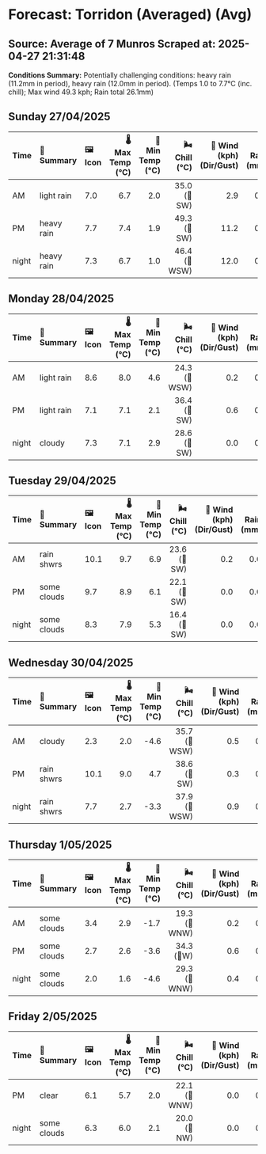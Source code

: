 # Forecast: Torridon (Averaged) (Avg)
**Source:** Average of 7 Munros
**Scraped at:** 2025-04-27 21:31:48
---

**Conditions Summary:** Potentially challenging conditions: heavy rain (11.2mm in period), heavy rain (12.0mm in period). (Temps 1.0 to 7.7°C (inc. chill); Max wind 49.3 kph; Rain total 26.1mm)

## Sunday 27/04/2025
| **Time** | **📝 Summary** | **🖼️ Icon** | **🌡️ Max Temp (°C)** | **🥶 Min Temp (°C)** | **🌬️ Chill (°C)** | **💨 Wind (kph) (Dir/Gust)** | **💧 Rain (mm)** | **❄️ Snow (cm)** | **☁️ Cloud Base (m)** | **🧊 Freezing Lvl (m)** |
|:------- |:------- |:----- |--------------: |-------------: |-----------: |---------------------: |---------: |----------: |---------------: |----------------: |
| AM      | light rain | 7.0 | 6.7 | 2.0 | 35.0<br>(🧭SW) | 2.9 | 0.0 | 257.1 | 2150 |
| PM      | heavy rain | 7.7 | 7.4 | 1.9 | 49.3<br>(🧭SW) | 11.2 | 0.0 | 235.7 | 2257.1 |
| night   | heavy rain | 7.3 | 6.7 | 1.0 | 46.4<br>(🧭WSW) | 12.0 | 0.0 | 221.4 | 2250 |

## Monday 28/04/2025
| **Time** | **📝 Summary** | **🖼️ Icon** | **🌡️ Max Temp (°C)** | **🥶 Min Temp (°C)** | **🌬️ Chill (°C)** | **💨 Wind (kph) (Dir/Gust)** | **💧 Rain (mm)** | **❄️ Snow (cm)** | **☁️ Cloud Base (m)** | **🧊 Freezing Lvl (m)** |
|:------- |:------- |:----- |--------------: |-------------: |-----------: |---------------------: |---------: |----------: |---------------: |----------------: |
| AM      | light rain | 8.6 | 8.0 | 4.6 | 24.3<br>(🧭WSW) | 0.2 | 0.0 | 500 | 2300 |
| PM      | light rain | 7.1 | 7.1 | 2.1 | 36.4<br>(🧭SW) | 0.6 | 0.0 | 271.4 | 2207.1 |
| night   | cloudy | 7.3 | 7.1 | 2.9 | 28.6<br>(🧭SW) | 0.0 | 0.0 | 1735.7 | 2335.7 |

## Tuesday 29/04/2025
| **Time** | **📝 Summary** | **🖼️ Icon** | **🌡️ Max Temp (°C)** | **🥶 Min Temp (°C)** | **🌬️ Chill (°C)** | **💨 Wind (kph) (Dir/Gust)** | **💧 Rain (mm)** | **❄️ Snow (cm)** | **☁️ Cloud Base (m)** | **🧊 Freezing Lvl (m)** |
|:------- |:------- |:----- |--------------: |-------------: |-----------: |---------------------: |---------: |----------: |---------------: |----------------: |
| AM      | rain shwrs | 10.1 | 9.7 | 6.9 | 23.6<br>(🧭SW) | 0.2 | 0.0 | 778.6 | 2464.3 |
| PM      | some clouds | 9.7 | 8.9 | 6.1 | 22.1<br>(🧭SW) | 0.0 | 0.0 | 5635.7 | 2442.9 |
| night   | some clouds | 8.3 | 7.9 | 5.3 | 16.4<br>(🧭SW) | 0.0 | 0.0 | 5800 | 2492.9 |

## Wednesday 30/04/2025
| **Time** | **📝 Summary** | **🖼️ Icon** | **🌡️ Max Temp (°C)** | **🥶 Min Temp (°C)** | **🌬️ Chill (°C)** | **💨 Wind (kph) (Dir/Gust)** | **💧 Rain (mm)** | **❄️ Snow (cm)** | **☁️ Cloud Base (m)** | **🧊 Freezing Lvl (m)** |
|:------- |:------- |:----- |--------------: |-------------: |-----------: |---------------------: |---------: |----------: |---------------: |----------------: |
| AM      | cloudy | 2.3 | 2.0 | -4.6 | 35.7<br>(🧭WSW) | 0.5 | 0.0 | 328.6 | 1150 |
| PM      | rain shwrs | 10.1 | 9.0 | 4.7 | 38.6<br>(🧭SW) | 0.3 | 0.0 | 1164.3 | 2435.7 |
| night   | rain shwrs | 7.7 | 2.7 | -3.3 | 37.9<br>(🧭WSW) | 0.9 | 0.0 | 414.3 | 2107.1 |

## Thursday 1/05/2025
| **Time** | **📝 Summary** | **🖼️ Icon** | **🌡️ Max Temp (°C)** | **🥶 Min Temp (°C)** | **🌬️ Chill (°C)** | **💨 Wind (kph) (Dir/Gust)** | **💧 Rain (mm)** | **❄️ Snow (cm)** | **☁️ Cloud Base (m)** | **🧊 Freezing Lvl (m)** |
|:------- |:------- |:----- |--------------: |-------------: |-----------: |---------------------: |---------: |----------: |---------------: |----------------: |
| AM      | some clouds | 3.4 | 2.9 | -1.7 | 19.3<br>(🧭WNW) | 0.2 | 0.0 | 435.7 | 1200 |
| PM      | some clouds | 2.7 | 2.6 | -3.6 | 34.3<br>(🧭W) | 0.6 | 0.0 | 564.3 | 1200 |
| night   | some clouds | 2.0 | 1.6 | -4.6 | 29.3<br>(🧭WNW) | 0.4 | 0.0 | 621.4 | 1078.6 |

## Friday 2/05/2025
| **Time** | **📝 Summary** | **🖼️ Icon** | **🌡️ Max Temp (°C)** | **🥶 Min Temp (°C)** | **🌬️ Chill (°C)** | **💨 Wind (kph) (Dir/Gust)** | **💧 Rain (mm)** | **❄️ Snow (cm)** | **☁️ Cloud Base (m)** | **🧊 Freezing Lvl (m)** |
|:------- |:------- |:----- |--------------: |-------------: |-----------: |---------------------: |---------: |----------: |---------------: |----------------: |
| PM      | clear | 6.1 | 5.7 | 2.0 | 22.1<br>(🧭WNW) | 0.0 | 0.0 | 775 | 1942.9 |
| night   | some clouds | 6.3 | 6.0 | 2.1 | 20.0<br>(🧭NW) | 0.0 | 0.0 | 1142.9 | 2535.7 |